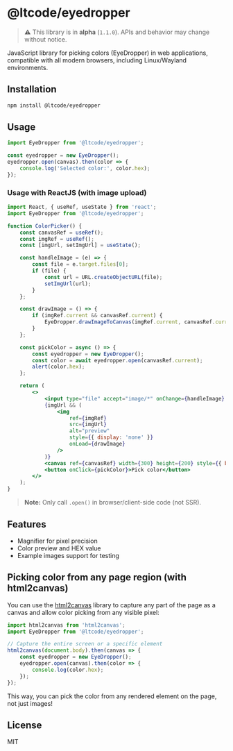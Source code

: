 


# @ltcode/eyedropper

> ⚠️ This library is in **alpha** (`1.1.0`). APIs and behavior may change without notice.

JavaScript library for picking colors (EyeDropper) in web applications, compatible with all modern browsers, including Linux/Wayland environments.

## Installation
```sh
npm install @ltcode/eyedropper
```


## Usage
```js
import EyeDropper from '@ltcode/eyedropper';

const eyedropper = new EyeDropper();
eyedropper.open(canvas).then(color => {
	console.log('Selected color:', color.hex);
});
```


### Usage with ReactJS (with image upload)
```jsx
import React, { useRef, useState } from 'react';
import EyeDropper from '@ltcode/eyedropper';

function ColorPicker() {
	const canvasRef = useRef();
	const imgRef = useRef();
	const [imgUrl, setImgUrl] = useState();

	const handleImage = (e) => {
		const file = e.target.files[0];
		if (file) {
			const url = URL.createObjectURL(file);
			setImgUrl(url);
		}
	};

	const drawImage = () => {
		if (imgRef.current && canvasRef.current) {
			EyeDropper.drawImageToCanvas(imgRef.current, canvasRef.current);
		}
	};

	const pickColor = async () => {
		const eyedropper = new EyeDropper();
		const color = await eyedropper.open(canvasRef.current);
		alert(color.hex);
	};

	return (
		<>
			<input type="file" accept="image/*" onChange={handleImage} />
			{imgUrl && (
				<img
					ref={imgRef}
					src={imgUrl}
					alt="preview"
					style={{ display: 'none' }}
					onLoad={drawImage}
				/>
			)}
			<canvas ref={canvasRef} width={300} height={200} style={{ border: '1px solid #ccc' }} />
			<button onClick={pickColor}>Pick color</button>
		</>
	);
}
```

> **Note:** Only call `.open()` in browser/client-side code (not SSR).

## Features
- Magnifier for pixel precision
- Color preview and HEX value
- Example images support for testing

## Picking color from any page region (with html2canvas)

You can use the [html2canvas](https://html2canvas.hertzen.com/) library to capture any part of the page as a canvas and allow color picking from any visible pixel:

```js
import html2canvas from 'html2canvas';
import EyeDropper from '@ltcode/eyedropper';

// Capture the entire screen or a specific element
html2canvas(document.body).then(canvas => {
	const eyedropper = new EyeDropper();
	eyedropper.open(canvas).then(color => {
		console.log(color.hex);
	});
});
```

This way, you can pick the color from any rendered element on the page, not just images!

## License
MIT
